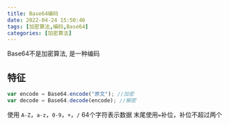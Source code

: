 ```yaml
---
title: Base64编码
date: 2022-04-24 15:50:46
tags: [加密算法,编码,Base64]
categories: [加密算法]
---
```


Base64不是加密算法, 是一种编码

## 特征
```js
var encode = Base64.encode("原文"); //加密
var decode = Base64.decode(encode); //解密
```

使用 `A-Z`，`a-z`，`0-9`，`+`，`/` 64个字符表示数据
末尾使用`=`补位，补位不超过两个